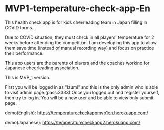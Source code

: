 # MVP1-temperature-check-app-En

This health check app is for kids cheerleading team in Japan filling in COVID forms.

Due to COVID situation, they must check in all players' temperature for 2 weeks before attending the competition. I am developing this app to allow them save time (instead of manual recording way) and focus on practice their performance.

This app users are the parents of players and the coaches working for Japanese cheerleading association.


This is MVP_1 version.


First you will be logged in as "Izumi" and this is the only admin who is able to visit admin page.(pass:3333)
Once you logged out and register yourself, then try to log in. You will be a new user and be able to view only submit page.


demo(English): 
https://temperaturecheckappmvp1en.herokuapp.com/

demo(Japanese): 
https://temperaturecheckapp2.herokuapp.com/
